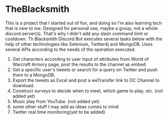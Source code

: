 # TheBlacksmith
This is a project that I started out of fun, and doing so I'm also learning tech that is new to me. Designed for personal use, maybe a group, not a whole discord server(s). That's why I didn't add any slash command limit or cooldown.
Th Blacksmith Discord Bot executes several tasks below with the help of other technologies like Selenium, Twitter4j and MongoDB. Uses several APIs according to the needs of the operation executed.
 
 1. Get characters according to user input of attributes from World of Warcraft Armory page, post the results to the channel as embed.
 2. Get a specific user's tweets or search for a query on Twitter and push them to a MongoDB. 
 3. Export the tweets as Excel and post a weTransfer link to DC Channel to download.
 4. Construct surveys to decide when to meet, which game to play, etc. (not added yet)
 5. Music play from YouTube. (not added yet)
 6. some other stuff I may add as ideas comes to mind
 7. Twitter real time monitoring(yet to be added)
